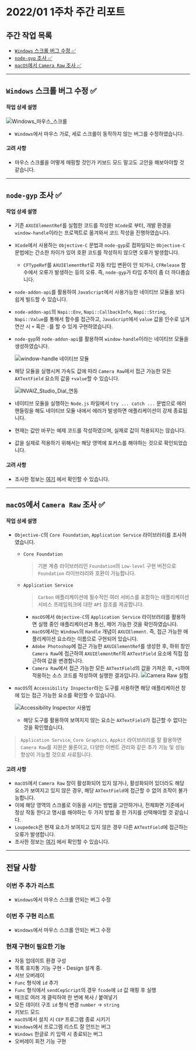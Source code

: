 # 2022/01 1주차 주간 리포트

## 주간 작업 목록

- [`Windows` 스크롤 버그 수정 ✅](#windows-스크롤-버그-수정-)
- [`node-gyp` 조사 ✅](#node-gyp-조사-)
- [`macOS`에서 `Camera Raw` 조사 ✅](#macos에서-camera-raw-조사-)

---

## `Windows` 스크롤 버그 수정 ✅

#### 작업 상세 설명

![Windows_마우스_스크롤](./assets/Windows_마우스_스크롤.gif)

- `Windows`에서 마우스 가로, 세로 스크롤이 동작하지 않는 버그를 수정하였습니다.

#### 고려 사항

- 마우스 스크롤을 어떻게 매핑할 것인가 키보드 모드 말고도 고안을 해보아야할 것 같습니다.

---

## `node-gyp` 조사 ✅

#### 작업 상세 설명

- 기존 `AXUIElementRef`를 실험한 코드를 작성한 `XCode`로 부터, 개발 환경을 `window-handle`이라는 프로젝트로 옮겨와서 코드 작성을 진행하였습니다.
- `XCode`에서 사용하는 `Objective-C` 문법과 `node-gyp`로 컴파일되는 `Objective-C` 문법에는 간소한 차이가 있어 호환 코드를 작성하지 않으면 오류가 발생합니다.
  - `CFTypeRef`를 `AXUIElementRef`로 자동 타입 변환이 안 되거나, `CFRelease` 함수에서 오류가 발생하는 등의 오류. 즉, `node-gyp`가 타입 추적이 좀 더 까다롭습니다.
- `node-addon-api`를 활용하여 `JavaScript`에서 사용가능한 네이티브 모듈을 보다 쉽게 빌드할 수 있습니다.
- `node-addon-api`의 `Napi::Env`, `Napi::CallbackInfo`, `Napi::String`, `Napi::Value`를 통해서 함수를 접근하고, `JavaScript`에서 `value` 값을 인수로 넘겨 연산 시 `+` 혹은 `-`를 할 수 있게 구현하였습니다.
- `node-gyp`와 `node-addon-api`를 활용하여 `window-handle`이라는 네이티브 모듈을 생성하였습니다.

  ![window-handle 네이티브 모듈](./assets/window-handle_네이티브_모듈_생성.png)

- 해당 모듈을 실행시켜 가속도 값에 따라 `Camera Raw`에서 접근 가능한 모든 `AXTextField` 요소의 값을 `+value`할 수 있습니다.

  ![INVAIZ_Studio_Dial_연동](./assets/INVAIZ_Studio_Dial_연동.gif)

- 네이티브 모듈을 실행하는 `Node.js` 파일에서 `try ... catch ...` 문법으로 에러 핸들링을 해도 네이티브 모듈 내에서 에러가 발생하면 애플리케이션이 강제 종료됩니다.

- 현재는 값만 바꾸는 예제 코드를 작성하였으며, 실제로 값이 적용되지는 않습니다.
- 값을 실제로 적용하기 위해서는 해당 영역에 포커스를 해야하는 것으로 확인되었습니다.

#### 고려 사항

- 조사한 정보는 [여기](https://github.com/ghooz1204/weekly-summary/tree/master/research/node-gyp) 에서 확인할 수 있습니다.

---

## `macOS`에서 `Camera Raw` 조사 ✅

#### 작업 상세 설명

- `Objective-C`의 `Core Foundation`, `Application Service` 라이브러리를 조사하였습니다.

  - `Core Foundation`

    > 기본 계층 라이브러리인 `Foundation`의 `Low-level` 구현 버전으로 `Foundation` 라이브러리와 호환이 가능합니다.

  - `Application Service`

    > `Carbon` 애플리케이션에 필수적인 여러 서비스를 포함하는 애플리케이션 서비스 프레임워크에 대한 `API` 참조를 제공합니다.

    - `macOS`에서 `Objective-C`의 `Application Service` 라이브러리를 활용하면 실행 중인 애플리케이션과 통신, 제어 가능한 것을 확인하였습니다.
    - `macOS`에서는 `Windows`의 `Handle` 개념이 `AXUIElement`. 즉, 접근 가능한 애플리케이션 요소라는 이름으로 구현되어 있습니다.
    - `Adobe Photoshop`에 접근 가능한 `AXUIElementRef`를 생성한 후, 하위 창인 `Camera Raw`에 접근하여 `AXUIElementRef`의 `AXTextField` 요소에 직접 접근하여 값을 변경합니다.
    - `Camera Raw`에서 접근 가능한 모든 `AXTextField`의 값을 가져온 후, `+1`하여 적용하는 소스 코드를 작성하여 실행한 결과입니다.
      ![Camera Raw 실험](./assets/Camera_Raw_실험.gif)

- `macOS`의 `Accessibility Inspector`라는 도구를 사용하면 해당 애플리케이션 창에 있는 접근 가능한 요소를 확인할 수 있습니다.

  ![Accessibility Inspector 사용법](./assets/Accessibility_Inspector_사용법.gif)

  - 해당 도구를 활용하여 보여지지 않는 요소는 `AXTextField`가 접근할 수 없다는 것을 확인했습니다.

> `Application Service`, `Core Graphics`, `Appkit` 라이브러리를 잘 활용하면 `Camera Raw`를 지원은 물론이고, 다양한 이벤트 관리와 같은 추가 기능 및 성능 향상이 가능할 것으로 사료됩니다.

#### 고려 사항

- `macOS`에서 `Camera Raw` 창이 활성화되어 있지 않거나, 활성화되어 있더라도 해당 요소가 보여지고 있지 않은 경우, 해당 `AXTextField`에 접근할 수 없어 조작이 불가능합니다.
- 이에 해당 영역의 스크롤로 이동을 시키는 방법을 고안하거나, 전체화면 기준에서 정상 작동 한다고 명시를 해야하는 두 가지 방법 중 한 가지를 선택해야할 것 같습니다.
- `Loupedeck`은 현재 요소가 보여지고 있지 않은 경우 다른 `AXTextField`에 접근하는 오류가 발생합니다.
- 조사한 정보는 [여기](https://github.com/ghooz1204/weekly-summary/tree/master/research/objective-c) 에서 확인할 수 있습니다.

---

## 전달 사항

### 이번 주 추가 리스트

- `Windows`에서 마우스 스크롤 안되는 버그 수정

### 이번 주 구현 리스트

- `Windows`에서 마우스 스크롤 안되는 버그 수정

### 현재 구현이 필요한 기능

- 자동 업데이트 환경 구성
- 목록 휴지통 기능 구현 - Design 설계 중.
- 서브 오버레이
- `Func` 형식에 `id` 추가
- `Func` 형식에서 `sendCepScript`의 경우 `fcode`에 `id` 값 매핑 후 실행
- 매크로 여러 개 클릭하여 한 번에 복사 / 붙여넣기
- 모든 데이터 구조 `id` 형식 변경 `number` -> `string`
- 키보드 모드
- `macOS`에서 설치 시 `CEP` 프로그램 종료 시키기
- `Windows`에서 프로그램 리스트 잘 안뜨는 버그
- `Windows` 한글로 키 입력 시 종료되는 버그
- 오버레이 회전 기능 구현
